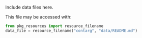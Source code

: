 Include data files here.

This file may be accessed with:

```Python
from pkg_resources import resource_filename
data_file = resource_filename("contarg", "data/README.md")
```
